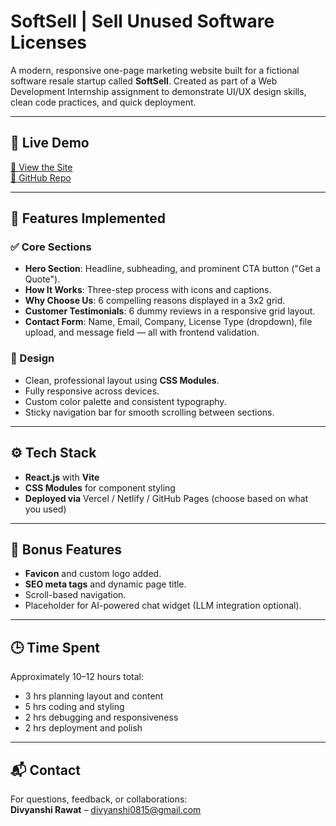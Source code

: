 # SoftSell | Sell Unused Software Licenses

A modern, responsive one-page marketing website built for a fictional software resale startup called **SoftSell**. Created as part of a Web Development Internship assignment to demonstrate UI/UX design skills, clean code practices, and quick deployment.

---

## 🚀 Live Demo

[🔗 View the Site](https://your-deployment-url.com)  
[📂 GitHub Repo](https://github.com/your-username/softsell)

---

## 📌 Features Implemented

### ✅ Core Sections

- **Hero Section**: Headline, subheading, and prominent CTA button ("Get a Quote").
- **How It Works**: Three-step process with icons and captions.
- **Why Choose Us**: 6 compelling reasons displayed in a 3x2 grid.
- **Customer Testimonials**: 6 dummy reviews in a responsive grid layout.
- **Contact Form**: Name, Email, Company, License Type (dropdown), file upload, and message field — all with frontend validation.

### 🎨 Design

- Clean, professional layout using **CSS Modules**.
- Fully responsive across devices.
- Custom color palette and consistent typography.
- Sticky navigation bar for smooth scrolling between sections.

---

## ⚙️ Tech Stack

- **React.js** with **Vite**
- **CSS Modules** for component styling
- **Deployed via** Vercel / Netlify / GitHub Pages (choose based on what you used)

---

## 🧠 Bonus Features

- **Favicon** and custom logo added.
- **SEO meta tags** and dynamic page title.
- Scroll-based navigation.
- Placeholder for AI-powered chat widget (LLM integration optional).

---

## 🕒 Time Spent

Approximately 10–12 hours total:
- 3 hrs planning layout and content
- 5 hrs coding and styling
- 2 hrs debugging and responsiveness
- 2 hrs deployment and polish

---
## 📬 Contact

For questions, feedback, or collaborations:  
**Divyanshi Rawat** – divyanshi0815@gmail.com 



